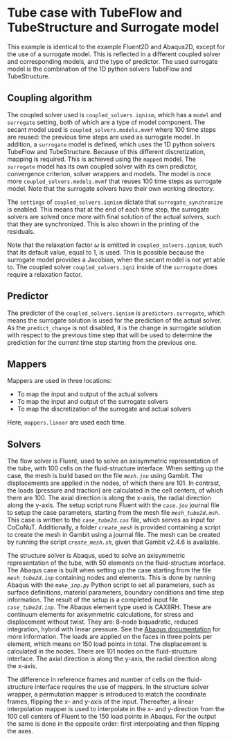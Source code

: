 # Tube case with TubeFlow and TubeStructure and Surrogate model

This example is identical to the example Fluent2D and Abaqus2D, except for the use of a surrogate model.
This is reflected in a different coupled solver and corresponding models, and the type of predictor.
The used surrogate model is the combination of the 1D python solvers TubeFlow and TubeStructure.

## Coupling algorithm

The coupled solver used is `coupled_solvers.iqnism`, which has a `model` and `surrogate` setting, both of which are a type of model component.
The secant model used is `coupled_solvers.models.mvmf` where 100 time steps are reused: the previous time steps are used as surrogate model.
In addition, a `surrogate` model is defined, which uses the 1D python solvers TubeFlow and TubeStructure.
Because of this different discretization, mapping is required. This is achieved using the `mapped` model.
The `surrogate` model has its own coupled solver with its own predictor, convergence criterion, solver wrappers and models.
The model is once more `coupled_solvers.models.mvmf` that reuses 100 time steps as surrogate model.
Note that the surrogate solvers have their own working directory.

The `settings` of `coupled_solvers.iqnism` dictate that `surrogate_synchronize` is enabled.
This means that at the end of each time step, the surrogate solvers are solved once more with final solution of the actual solvers, such that they are synchronized.
This is also shown in the printing of the residuals.

Note that the relaxation factor $\omega$ is omitted in `coupled_solvers.iqnism`, such that its default value, equal to 1, is used.
This is possible because the surrogate model provides a Jacobian, when the secant model is not yet able to.
The coupled solver `coupled_solvers.iqni` inside of the `surrogate` does require a relaxation factor.

## Predictor

The predictor of the `coupled_solvers.iqnism` is `predictors.surrogate`, which means the surrogate solution is used for the prediction of the actual solver.
As the `predict_change` is not disabled, it is the change in surrogate solution with respect to the previous time step that will be used to determine the prediction for the current time step starting from the previous one.

## Mappers

Mappers are used in three locations:

- To map the input and output of the actual solvers
- To map the input and output of the surrogate solvers
- To map the discretization of the surrogate and actual solvers

Here, `mappers.linear` are used each time.
 
## Solvers

The flow solver is Fluent, used to solve an axisymmetric representation of the tube,
with 100 cells on the fluid-structure interface. 
When setting up the case, the mesh is build based on the file *`mesh.jou`* using Gambit.
The displacements are applied in the nodes, of which there are 101. 
In contrast, the loads (pressure and traction) are calculated in the cell centers, of which there are 100.
The axial direction is along the x-axis, the radial direction along the y-axis. 
The setup script runs Fluent with the *`case.jou`* journal file to setup the case parameters, starting from the mesh file *`mesh_tube2d.msh`*.
This case is written to the *`case_tube2d.cas`* file, which serves as input for CoCoNuT. 
Additionally, a folder *`create_mesh`* is provided containing a script to create the mesh in Gambit using a journal file.
The mesh can be created by running the script *`create_mesh.sh`*, given that Gambit v2.4.6 is available.

The structure solver is Abaqus, used to solve an axisymmetric representation of the tube,
with 50 elements on the fluid-structure interface.
The Abaqus case is built when setting up the case starting from the file *`mesh_tube2d.inp`* containing nodes and elements. 
This is done by running Abaqus with the *`make_inp.py`* Python script to set all parameters, such as surface definitions, material parameters, boundary conditions and time step information.
The result of the setup is a completed input file *`case_tube2d.inp`*.
The Abaqus element type used is CAX8RH. These are continuum elements for axisymmetric calculations, for stress and displacement without twist. 
They are: 8-node biquadratic, reduced integration, hybrid with linear pressure.
See the [Abaqus documentation](http://130.149.89.49:2080/v6.14/books/usb/default.htm?startat=book01.html#usb) for more information. 
The loads are applied on the faces in three points per element, which means on 150 load points in total. 
The displacement is calculated in the nodes. There are 101 nodes on the fluid-structure interface.
The axial direction is along the y-axis, the radial direction along the x-axis.

The difference in reference frames and number of cells on the fluid-structure interface requires the use of mappers.
In the structure solver wrapper, a permutation mapper is introduced to match the coordinate frames, flipping the x- and y-axis of the input.
Thereafter, a linear interpolation mapper is used to interpolate in the x- and y-direction from the 100 cell centers of Fluent to the 150 load points in Abaqus.
For the output the same is done in the opposite order: first interpolating and then flipping the axes.